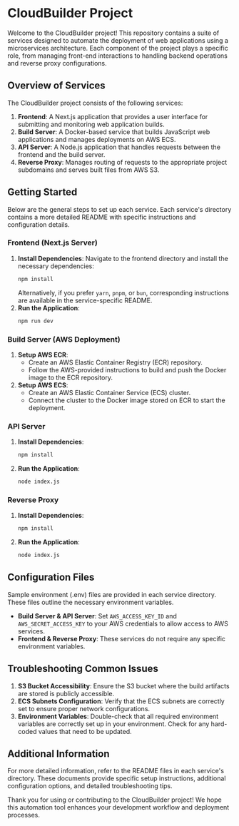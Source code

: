 # CloudBuilder Project

Welcome to the CloudBuilder project! This repository contains a suite of services designed to automate the deployment of web applications using a microservices architecture. Each component of the project plays a specific role, from managing front-end interactions to handling backend operations and reverse proxy configurations.

## Overview of Services
The CloudBuilder project consists of the following services:
1. **Frontend**: A Next.js application that provides a user interface for submitting and monitoring web application builds.
2. **Build Server**: A Docker-based service that builds JavaScript web applications and manages deployments on AWS ECS.
3. **API Server**: A Node.js application that handles requests between the frontend and the build server.
4. **Reverse Proxy**: Manages routing of requests to the appropriate project subdomains and serves built files from AWS S3.

## Getting Started

Below are the general steps to set up each service. Each service's directory contains a more detailed README with specific instructions and configuration details.

### Frontend (Next.js Server)
1. **Install Dependencies**: Navigate to the frontend directory and install the necessary dependencies:
   ```bash
   npm install
   ```
   Alternatively, if you prefer `yarn`, `pnpm`, or `bun`, corresponding instructions are available in the service-specific README.
2. **Run the Application**:
   ```bash
   npm run dev
   ```

### Build Server (AWS Deployment)
1. **Setup AWS ECR**:
   - Create an AWS Elastic Container Registry (ECR) repository.
   - Follow the AWS-provided instructions to build and push the Docker image to the ECR repository.
2. **Setup AWS ECS**:
   - Create an AWS Elastic Container Service (ECS) cluster.
   - Connect the cluster to the Docker image stored on ECR to start the deployment.

### API Server
1. **Install Dependencies**:
   ```bash
   npm install
   ```
2. **Run the Application**:
   ```bash
   node index.js
   ```

### Reverse Proxy
1. **Install Dependencies**:
   ```bash
   npm install
   ```
2. **Run the Application**:
   ```bash
   node index.js
   ```

## Configuration Files
Sample environment (.env) files are provided in each service directory. These files outline the necessary environment variables.

- **Build Server & API Server**: Set `AWS_ACCESS_KEY_ID` and `AWS_SECRET_ACCESS_KEY` to your AWS credentials to allow access to AWS services.
- **Frontend & Reverse Proxy**: These services do not require any specific environment variables.

## Troubleshooting Common Issues
1. **S3 Bucket Accessibility**: Ensure the S3 bucket where the build artifacts are stored is publicly accessible.
2. **ECS Subnets Configuration**: Verify that the ECS subnets are correctly set to ensure proper network configurations.
3. **Environment Variables**: Double-check that all required environment variables are correctly set up in your environment. Check for any hard-coded values that need to be updated.

## Additional Information
For more detailed information, refer to the README files in each service's directory. These documents provide specific setup instructions, additional configuration options, and detailed troubleshooting tips.

Thank you for using or contributing to the CloudBuilder project! We hope this automation tool enhances your development workflow and deployment processes.